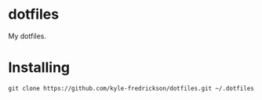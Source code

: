 # dotfiles
My dotfiles.

# Installing
```shell
git clone https://github.com/kyle-fredrickson/dotfiles.git ~/.dotfiles
```
